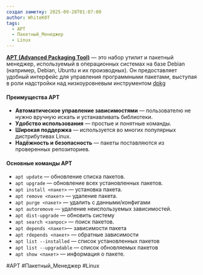 ```yaml
---
создал заметку: 2025-09-28T01:07:00
author: WhiteK0T
tags:
  - APT
  - Пакетный_Менеджер
  - Linux
---
```

[**APT (Advanced Packaging Tool)**](https://help.ubuntu.ru/wiki/apt) — это набор утилит и пакетный менеджер, используемый в операционных системах на базе Debian (например, Debian, Ubuntu и их производных). Он предоставляет удобный интерфейс для управления программными пакетами, выступая в роли надстройки над низкоуровневым инструментом [dpkg](DPKG.md)
#### Преимущества APT
- **Автоматическое управление зависимостями** — пользователю не нужно вручную искать и устанавливать библиотеки.
- **Удобство использования** — простые и понятные команды.
- **Широкая поддержка** — используется во многих популярных дистрибутивах Linux.
- **Надёжность и безопасность** — пакеты поставляются из проверенных репозиториев.
#### Основные команды APT
- `apt update` — обновление списка пакетов.
- `apt upgrade` — обновление всех установленных пакетов.
- `apt install <пакет>` — установка пакета.
- `apt remove <пакет>` — удаление пакета.
- `apt purge <пакет>` — удалить с данными/конфигами
- `apt autoremove` — удаление неиспользуемых зависимостей.
- `apt dist-upgrade` — обновить систему
- `apt search <запрос>` — поиск пакетов.
- `apt depends <пакет>`— зависимости пакета
- `apt rdepends <пакет>` — обратные зависимости
- `apt list --installed` — список установленных пакетов
- `apt list --upgradable` — список обновляемых пакетов
- `apt show <пакет>` — информация о пакете.

#APT 
#Пакетный_Менеджер 
#Linux 